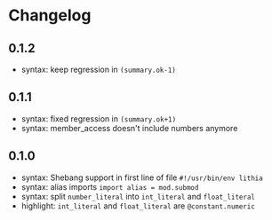 # Changelog

## 0.1.2

- syntax: keep regression in `(summary.ok-1)`

## 0.1.1

- syntax: fixed regression in `(summary.ok+1)`
- syntax: member_access doesn't include numbers anymore

## 0.1.0

- syntax: Shebang support in first line of file `#!/usr/bin/env lithia`
- syntax: alias imports `import alias = mod.submod`
- syntax: split `number_literal` into `int_literal` and `float_literal`
- highlight: `int_literal` and `float_literal` are `@constant.numeric`
